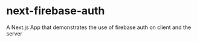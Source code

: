 # next-firebase-auth
A Next.js App that demonstrates the use of firebase auth on client and the server
